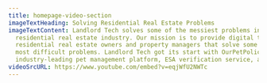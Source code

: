 ```yaml
---
title: homepage-video-section
imageTextHeading: Solving Residential Real Estate Problems
imageTextContent: Landlord Tech solves some of the messiest problems in the
  residential real estate industry. Our mission is to provide digital tools to
  residential real estate owners and property managers that solve some of their
  most difficult problems. Landlord Tech got its start with OurPetPolicy, an
  industry-leading pet management platform, ESA verification service, and more.
videoSrcURL: https://www.youtube.com/embed?v=eqjWfU2NWTc
---
```

